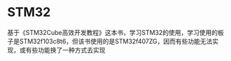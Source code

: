# STM32
基于《STM32Cube高效开发教程》这本书，学习STM32的使用，学习使用的板子是STM32f103c8t6，但该书使用的是STM32f407ZG，因而有些功能无法实现，或有些功能换了一种方式去实现
